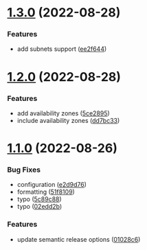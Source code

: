 # [1.3.0](https://github.com/Kristiyandz/vpc-module/compare/v1.2.0...v1.3.0) (2022-08-28)


### Features

* add subnets support ([ee2f644](https://github.com/Kristiyandz/vpc-module/commit/ee2f644c770f3c75714fe9e332f3fb55d17a8f5d))

# [1.2.0](https://github.com/Kristiyandz/vpc-module/compare/v1.1.0...v1.2.0) (2022-08-28)


### Features

* add availability zones ([5ce2895](https://github.com/Kristiyandz/vpc-module/commit/5ce289582b1b00ccb928182d061876e0c70a0ebf))
* include availability zones ([dd7bc33](https://github.com/Kristiyandz/vpc-module/commit/dd7bc3338ea119b5643026f7554cb05351f23e56))

# [1.1.0](https://github.com/Kristiyandz/vpc-module/compare/v1.0.0...v1.1.0) (2022-08-26)


### Bug Fixes

* configuration ([e2d9d76](https://github.com/Kristiyandz/vpc-module/commit/e2d9d7677eddf4227ea620d3239bf56aa5f0120a))
* formatting ([51f8109](https://github.com/Kristiyandz/vpc-module/commit/51f8109312ded67bed136883b2eb2be95295789e))
* typo ([5c89c88](https://github.com/Kristiyandz/vpc-module/commit/5c89c88c0fbb477fca79dc3ddba24cf49f72144f))
* typo ([02edd2b](https://github.com/Kristiyandz/vpc-module/commit/02edd2bad93a4f88675ca340a41a861b62a50d6a))


### Features

* update semantic release options ([01028c6](https://github.com/Kristiyandz/vpc-module/commit/01028c6c237cdbf5ed7e77439af0bacc5a7ff474))

